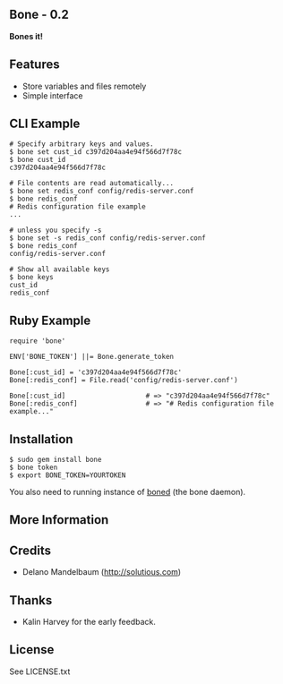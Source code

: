## Bone - 0.2 ##

**Bones it!**

## Features

* Store variables and files remotely
* Simple interface

## CLI Example
    
    # Specify arbitrary keys and values. 
    $ bone set cust_id c397d204aa4e94f566d7f78c
    $ bone cust_id
    c397d204aa4e94f566d7f78c
    
    # File contents are read automatically...
    $ bone set redis_conf config/redis-server.conf
    $ bone redis_conf 
    # Redis configuration file example
    ...
    
    # unless you specify -s
    $ bone set -s redis_conf config/redis-server.conf
    $ bone redis_conf
    config/redis-server.conf
    
    # Show all available keys
    $ bone keys
    cust_id
    redis_conf
    
## Ruby Example

    require 'bone'
    
    ENV['BONE_TOKEN'] ||= Bone.generate_token
    
    Bone[:cust_id] = 'c397d204aa4e94f566d7f78c'
    Bone[:redis_conf] = File.read('config/redis-server.conf')
    
    Bone[:cust_id]                    # => "c397d204aa4e94f566d7f78c"
    Bone[:redis_conf]                 # => "# Redis configuration file example..."
    
    
## Installation

    $ sudo gem install bone
    $ bone token
    $ export BONE_TOKEN=YOURTOKEN
    
You also need to running instance of [boned](http://github.com/solutious/boned) (the bone daemon).

    
## More Information


## Credits

* Delano Mandelbaum (http://solutious.com)


## Thanks 

* Kalin Harvey for the early feedback. 


## License

See LICENSE.txt